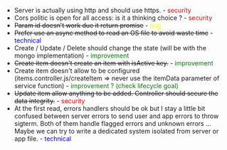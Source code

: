- Server is actually using http and should use https. - <span style="color:red">security</span>
- Cors politic is open for all access: is it a thinking choice ? - <span style="color:red">security</span>
- ~~Param id doesn't work due it return promise~~ - <span style="color:yellow">bug</span>
- ~~Prefer use an async method to read an OS file to avoid waste time~~ - <span style="color:blue">technical</span>
- Create / Update / Delete should change the state (will be with the mongo implementation) - <span style="color:green">improvement</span>
- ~~Create item doesn't create an item with isActive key.~~ - <span style="color:green">improvement</span>
- Create item doesn't allow to be configured (items.controller.js/createItem => never use the itemData parameter of service function) - <span style="color:green">improvement ? (check lifecycle goal)</span>
- ~~Update item allow anything to be added. Controller should secure the data integrity.~~ - <span style="color:red">security</span>
- At the first read, errors handlers should be ok but I stay a little bit confused between server errors to send user and app errors to throw sigterm. Both of them handle flagged errors and unknown errors ... Maybe we can try to write a dedicated system isolated from server or app file. - <span style="color:blue">technical</span>
